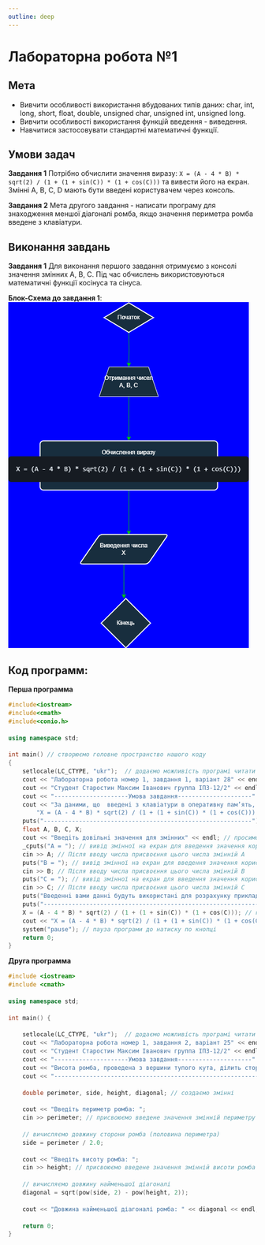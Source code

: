 ```yaml
---
outline: deep
---
```


# Лабораторна робота №1

## Мета

- Вивчити особливості використання вбудованих типів даних: char, int, long, short, float, double, unsigned char, unsigned int, unsigned long.
- Вивчити особливості використання функцій введення - виведення.
- Навчитися застосовувати стандартні математичні функції.

## Умови задач

**Завдання 1**
Потрібно обчислити значення виразу: `X = (A - 4 * B) * sqrt(2) / (1 + (1 + sin(C)) * (1 + cos(C)))` та вивести його на екран. Змінні A, B, C, D мають бути введені користувачем через консоль.

**Завдання 2**
Мета другого завдання - написати програму для знаходження меншої діагоналі ромба, якщо значення периметра ромба введене з клавіатури.


## Виконання завдань
**Завдання 1**
Для виконання першого завдання отримуємо з консолі значення змінних A, B, C. Під час обчислень використовуються математичні функції косінуса та сінуса.

**Блок-Схема до завдання 1**:
![](../assets/block-scheme_lab1_t1.png)

## Код программ:
**Перша программа**
```cpp
#include<iostream>
#include<cmath>
#include<conio.h>

using namespace std;

int main() // створюємо головне пространство нашого коду
{
	setlocale(LC_CTYPE, "ukr");  // додаємо можливість програмі читати українські літери
	cout << "Лабораторна робота номер 1, завдання 1, варiант 28" << endl; // вивід повідомлення
	cout << "Студент Старостин Максим Iванович группа IПЗ-12/2" << endl; // вивід повідомлення
	cout << "---------------------Умова завдання---------------------" << endl; // вивід повідомлення
	cout << "За даними, що  введенi з клавiатури в оперативну пам’ять, визначити значення  виразу\n"
		"X = (A - 4 * B) * sqrt(2) / (1 + (1 + sin(C)) * (1 + cos(C))) \n використовуючи математичнi функцiї, і вивести результат на екран.\nДовiльнi значення змiнних A,B,C,D ввести з клавiатури." << endl;
	puts("-----------------------------------------------------------"); // для прикраси
	float A, B, C, X;
	cout << "Введiть довiльнi значення для змiнних" << endl; // просимо користувача ввести
	_cputs("A = "); // вивід змінної на екран для введення значення користувачем
	cin >> A; // Після вводу числа присвоєння цього числа змінній A
	puts("B = "); // вивід змінної на екран для введення значення користувачем
	cin >> B; // Після вводу числа присвоєння цього числа змінній B
	puts("C = "); // вивід змінної на екран для введення значення користувачем
	cin >> C; // Після вводу числа присвоєння цього числа змінній C
	puts("Введеннi вами даннi будуть використанi для розрахунку прикладу програмою!"); // виведення повідомлення на екран
	puts("-------------------------------------------------------------------------"); // для прикраси
	X = (A - 4 * B) * sqrt(2) / (1 + (1 + sin(C)) * (1 + cos(C))); // початок обчисення
	cout << "X = (A - 4 * B) * sqrt(2) / (1 + (1 + sin(C)) * (1 + cos(C)));, result = " << X << endl; // вивiд результату на екран
	system("pause"); // пауза програми до натиску по кнопці
	return 0; 
}
```

**Друга программа**
```cpp
#include <iostream>
#include <cmath>

using namespace std;

int main() {

    setlocale(LC_CTYPE, "ukr");  // додаємо можливість програмі читати українські літери
    cout << "Лабораторна робота номер 1, завдання 2, варiант 25" << endl; // вивід повідомлення
    cout << "Студент Старостин Максим Iванович группа IПЗ-12/2" << endl; // вивід повідомлення
    cout << "---------------------Умова завдання---------------------" << endl; // вивід повідомлення
    cout << "Висота ромба, проведена з вершини тупого кута, ділить сторону навпіл.\n Знайдіть меншу діагональ, якщо значення периметра ромба введене з клавіатури." << endl; // вивід повідомлення з умовою задачі
    cout << "-----------------------------------------------------------" << endl; // для прикраси

    double perimeter, side, height, diagonal; // создаємо змінні

    cout << "Введіть периметр ромба: "; 
    cin >> perimeter; // присвоюємо введене значення змінній периметру

    // вичисляємо довжину сторони ромба (половина периметра)
    side = perimeter / 2.0;

    cout << "Введіть висоту ромба: ";
    cin >> height; // присвоюємо введене значення змінній висоти ромба

    // вичисляємо довжину найменьшої діагоналі
    diagonal = sqrt(pow(side, 2) - pow(height, 2));

    cout << "Довжина найменьшої діагоналі ромба: " << diagonal << endl; 

    return 0;
}
```
